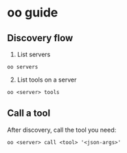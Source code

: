 # oo guide

## Discovery flow

1. List servers
```
oo servers
```

2. List tools on a server
```
oo <server> tools
```

## Call a tool

After discovery, call the tool you need:
```
oo <server> call <tool> '<json-args>'
```